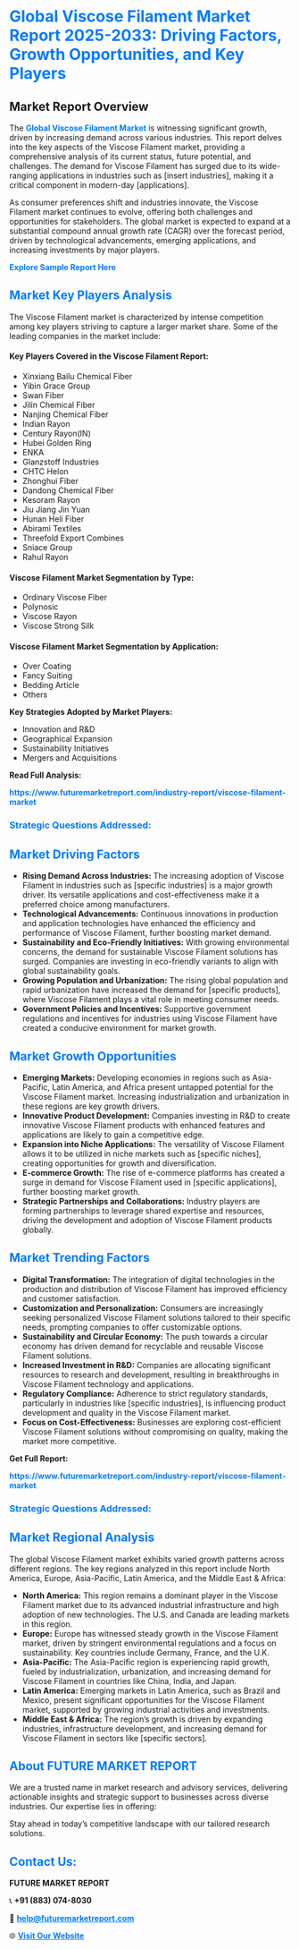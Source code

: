 <h1 style="color: #007BFF;">Global Viscose Filament Market Report 2025-2033: Driving Factors, Growth Opportunities, and Key Players</h1>

<section id="overview">
<h2>Market Report Overview</h2>
<p>The <a href="https://www.futuremarketreport.com/industry-report/viscose-filament-market" style="color: #007BFF; text-decoration: none;"><strong>Global Viscose Filament Market</strong></a> is witnessing significant growth, driven by increasing demand across various industries. This report delves into the key aspects of the Viscose Filament market, providing a comprehensive analysis of its current status, future potential, and challenges. The demand for Viscose Filament has surged due to its wide-ranging applications in industries such as [insert industries], making it a critical component in modern-day [applications].</p>
<p>As consumer preferences shift and industries innovate, the Viscose Filament market continues to evolve, offering both challenges and opportunities for stakeholders. The global market is expected to expand at a substantial compound annual growth rate (CAGR) over the forecast period, driven by technological advancements, emerging applications, and increasing investments by major players.</p>
</section>

<section id="overview">
<p><a href="https://www.futuremarketreport.com/request-sample/reportId=88735" style="color: #007BFF; text-decoration: none;"><strong>Explore Sample Report Here</strong></a></p>
</section>

<section id="key-players">
<h2 style="color: #007BFF;">Market Key Players Analysis</h2>
<p>The Viscose Filament market is characterized by intense competition among key players striving to capture a larger market share. Some of the leading companies in the market include:</p>
<h4>Key Players Covered in the Viscose Filament Report:</h4>
<ul><li>Xinxiang Bailu Chemical Fiber</li><li>Yibin Grace Group</li><li>Swan Fiber</li><li>Jilin Chemical Fiber</li><li>Nanjing Chemical Fiber</li><li>Indian Rayon</li><li>Century Rayon(IN)</li><li>Hubei Golden Ring</li><li>ENKA</li><li>Glanzstoff Industries</li><li>CHTC Helon</li><li>Zhonghui Fiber</li><li>Dandong Chemical Fiber</li><li>Kesoram Rayon</li><li>Jiu Jiang Jin Yuan</li><li>Hunan Heli Fiber</li><li>Abirami Textiles</li><li>Threefold Export Combines</li><li>Sniace Group</li><li>Rahul Rayon</li></ul>
<h4>Viscose Filament Market Segmentation by Type:</h4>
<ul><li>Ordinary Viscose Fiber</li><li>Polynosic</li><li>Viscose Rayon</li><li>Viscose Strong Silk</li></ul>

<h4>Viscose Filament Market Segmentation by Application:</h4>
<ul><li>Over Coating</li><li>Fancy Suiting</li><li>Bedding Article</li><li>Others</li></ul>
<p><strong>Key Strategies Adopted by Market Players:</strong></p>
<ul>
<li>Innovation and R&D</li>
<li>Geographical Expansion</li>
<li>Sustainability Initiatives</li>
<li>Mergers and Acquisitions</li>
</ul>
</section>

<section>
<p><strong>Read Full Analysis: </strong></p><a href="https://www.futuremarketreport.com/industry-report/viscose-filament-market" style="color: #007BFF; text-decoration: none;"><strong>https://www.futuremarketreport.com/industry-report/viscose-filament-market</strong></a>
<h3 style="color: #007BFF;">Strategic Questions Addressed:</h3>
</section>

<section id="driving-factors">
<h2 style="color: #007BFF;">Market Driving Factors</h2>
<ul>
<li><strong>Rising Demand Across Industries:</strong> The increasing adoption of Viscose Filament in industries such as [specific industries] is a major growth driver. Its versatile applications and cost-effectiveness make it a preferred choice among manufacturers.</li>
<li><strong>Technological Advancements:</strong> Continuous innovations in production and application technologies have enhanced the efficiency and performance of Viscose Filament, further boosting market demand.</li>
<li><strong>Sustainability and Eco-Friendly Initiatives:</strong> With growing environmental concerns, the demand for sustainable Viscose Filament solutions has surged. Companies are investing in eco-friendly variants to align with global sustainability goals.</li>
<li><strong>Growing Population and Urbanization:</strong> The rising global population and rapid urbanization have increased the demand for [specific products], where Viscose Filament plays a vital role in meeting consumer needs.</li>
<li><strong>Government Policies and Incentives:</strong> Supportive government regulations and incentives for industries using Viscose Filament have created a conducive environment for market growth.</li>
</ul>
</section>

<section id="growth-opportunities">
<h2 style="color: #007BFF;">Market Growth Opportunities</h2>
<ul>
<li><strong>Emerging Markets:</strong> Developing economies in regions such as Asia-Pacific, Latin America, and Africa present untapped potential for the Viscose Filament market. Increasing industrialization and urbanization in these regions are key growth drivers.</li>
<li><strong>Innovative Product Development:</strong> Companies investing in R&D to create innovative Viscose Filament products with enhanced features and applications are likely to gain a competitive edge.</li>
<li><strong>Expansion into Niche Applications:</strong> The versatility of Viscose Filament allows it to be utilized in niche markets such as [specific niches], creating opportunities for growth and diversification.</li>
<li><strong>E-commerce Growth:</strong> The rise of e-commerce platforms has created a surge in demand for Viscose Filament used in [specific applications], further boosting market growth.</li>
<li><strong>Strategic Partnerships and Collaborations:</strong> Industry players are forming partnerships to leverage shared expertise and resources, driving the development and adoption of Viscose Filament products globally.</li>
</ul>
</section>

<section id="trending-factors">
<h2 style="color: #007BFF;">Market Trending Factors</h2>
<ul>
<li><strong>Digital Transformation:</strong> The integration of digital technologies in the production and distribution of Viscose Filament has improved efficiency and customer satisfaction.</li>
<li><strong>Customization and Personalization:</strong> Consumers are increasingly seeking personalized Viscose Filament solutions tailored to their specific needs, prompting companies to offer customizable options.</li>
<li><strong>Sustainability and Circular Economy:</strong> The push towards a circular economy has driven demand for recyclable and reusable Viscose Filament solutions.</li>
<li><strong>Increased Investment in R&D:</strong> Companies are allocating significant resources to research and development, resulting in breakthroughs in Viscose Filament technology and applications.</li>
<li><strong>Regulatory Compliance:</strong> Adherence to strict regulatory standards, particularly in industries like [specific industries], is influencing product development and quality in the Viscose Filament market.</li>
<li><strong>Focus on Cost-Effectiveness:</strong> Businesses are exploring cost-efficient Viscose Filament solutions without compromising on quality, making the market more competitive.</li>
</ul>
</section>

<section>
<p><strong>Get Full Report: </strong></p><a href="https://www.futuremarketreport.com/industry-report/viscose-filament-market" style="color: #007BFF; text-decoration: none;"><strong>https://www.futuremarketreport.com/industry-report/viscose-filament-market</strong></a>
<h3 style="color: #007BFF;">Strategic Questions Addressed:</h3>
</section>


<section id="regional-analysis">
<h2 style="color: #007BFF;">Market Regional Analysis</h2>
<p>The global Viscose Filament market exhibits varied growth patterns across different regions. The key regions analyzed in this report include North America, Europe, Asia-Pacific, Latin America, and the Middle East & Africa:</p>
<ul>
<li><strong>North America:</strong> This region remains a dominant player in the Viscose Filament market due to its advanced industrial infrastructure and high adoption of new technologies. The U.S. and Canada are leading markets in this region.</li>
<li><strong>Europe:</strong> Europe has witnessed steady growth in the Viscose Filament market, driven by stringent environmental regulations and a focus on sustainability. Key countries include Germany, France, and the U.K.</li>
<li><strong>Asia-Pacific:</strong> The Asia-Pacific region is experiencing rapid growth, fueled by industrialization, urbanization, and increasing demand for Viscose Filament in countries like China, India, and Japan.</li>
<li><strong>Latin America:</strong> Emerging markets in Latin America, such as Brazil and Mexico, present significant opportunities for the Viscose Filament market, supported by growing industrial activities and investments.</li>
<li><strong>Middle East & Africa:</strong> The region’s growth is driven by expanding industries, infrastructure development, and increasing demand for Viscose Filament in sectors like [specific sectors].</li>
</ul>
</section>

<footer>
<h2 style="color: #007BFF;">About FUTURE MARKET REPORT</h2>
<p>We are a trusted name in market research and advisory services, delivering actionable insights and strategic support to businesses across diverse industries. Our expertise lies in offering:</p>

<p>Stay ahead in today’s competitive landscape with our tailored research solutions.</p>

<h2 style="color: #007BFF;">Contact Us:</h2>
<p><strong>FUTURE MARKET REPORT</strong></p>
<p>📞 <strong>+91 (883) 074-8030</strong></p>
<p>📧 <strong><a href="mailto:help@futuremarketreport.com" style="color: #007BFF;">help@futuremarketreport.com</a></strong></p>
<p>🌐 <strong><a href="https://www.futuremarketreport.com/" style="color: #007BFF;">Visit Our Website</a></strong></p>
</footer>